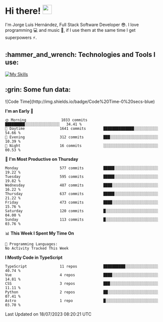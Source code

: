 <h1 align="left">
 <abc>
  <br>Hi there! <img src="https://user-images.githubusercontent.com/42378118/110234147-e3259600-7f4e-11eb-95be-0c4047144dea.gif" width="30"><br>
 </abc>
</h1>

I'm Jorge Luis Hernández, Full Stack Software Developer :sunglasses:. I love programming :computer: and music :musical_score:, if I use them at the same time I get superpowers :zap:. 


<h2 align="left">:hammer_and_wrench: Technologies and Tools I use:</h2>

[![My Skills](https://skillicons.dev/icons?i=js,ts,html,css,py,vue,react,next,nest,postgres,mysql)](https://skillicons.dev)

<h2 align="left">:grin: Some fun data:</h2>
<!--START_SECTION:waka-->
![Code Time](http://img.shields.io/badge/Code%20Time-0%20secs-blue)

**I'm an Early 🐤** 

```text
🌞 Morning                1033 commits        █████████░░░░░░░░░░░░░░░░   34.41 % 
🌆 Daytime                1641 commits        ██████████████░░░░░░░░░░░   54.66 % 
🌃 Evening                312 commits         ███░░░░░░░░░░░░░░░░░░░░░░   10.39 % 
🌙 Night                  16 commits          ░░░░░░░░░░░░░░░░░░░░░░░░░   00.53 % 
```
📅 **I'm Most Productive on Thursday** 

```text
Monday                   577 commits         █████░░░░░░░░░░░░░░░░░░░░   19.22 % 
Tuesday                  595 commits         █████░░░░░░░░░░░░░░░░░░░░   19.82 % 
Wednesday                487 commits         ████░░░░░░░░░░░░░░░░░░░░░   16.22 % 
Thursday                 637 commits         █████░░░░░░░░░░░░░░░░░░░░   21.22 % 
Friday                   473 commits         ████░░░░░░░░░░░░░░░░░░░░░   15.76 % 
Saturday                 120 commits         █░░░░░░░░░░░░░░░░░░░░░░░░   04.00 % 
Sunday                   113 commits         █░░░░░░░░░░░░░░░░░░░░░░░░   03.76 % 
```


📊 **This Week I Spent My Time On** 

```text
💬 Programming Languages: 
No Activity Tracked This Week
```

**I Mostly Code in TypeScript** 

```text
TypeScript               11 repos            ██████████░░░░░░░░░░░░░░░   40.74 % 
Vue                      4 repos             ████░░░░░░░░░░░░░░░░░░░░░   14.81 % 
CSS                      3 repos             ███░░░░░░░░░░░░░░░░░░░░░░   11.11 % 
Python                   2 repos             ██░░░░░░░░░░░░░░░░░░░░░░░   07.41 % 
Astro                    1 repo              █░░░░░░░░░░░░░░░░░░░░░░░░   03.70 % 
```




 Last Updated on 18/07/2023 08:20:21 UTC
<!--END_SECTION:waka-->
